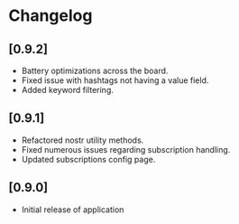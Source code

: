 # Changelog

## [0.9.2]

- Battery optimizations across the board.
- Fixed issue with hashtags not having a value field.
- Added keyword filtering.

## [0.9.1]

- Refactored nostr utility methods.
- Fixed numerous issues regarding subscription handling.
- Updated subscriptions config page.

## [0.9.0]

- Initial release of application
